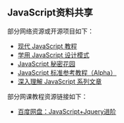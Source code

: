 ## JavaScript资料共享

部分网络资源或开源项目如下：

- [现代 JavaScript 教程](https://zh.javascript.info)
- [学用 JavaScript 设计模式](http://www.oschina.net/translate/learning-javascript-design-patterns)
- [JavaScript 秘密花园](http://bonsaiden.github.io/JavaScript-Garden/zh/)
- [JavaScript 标准参考教程（Alpha）](http://javascript.ruanyifeng.com)
- [深入理解 JavaScript 系列文章](http://www.cnblogs.com/TomXu/archive/2011/12/15/2288411.html)



部分网课教程资源链接如下：

- [百度网盘：JavaScript+Jquery进阶](https://pan.baidu.com/s/1H_vq7dvZdK2kH8ku5KWdaQ?pwd=5t5r)

